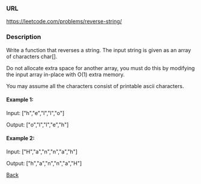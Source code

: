 ### URL

https://leetcode.com/problems/reverse-string/
### Description

Write a function that reverses a string. The input string is given as an array of characters char[].

Do not allocate extra space for another array, you must do this by modifying the input array in-place with O(1) extra memory.

You may assume all the characters consist of printable ascii characters.

 
#### Example 1:

Input: ["h","e","l","l","o"]

Output: ["o","l","l","e","h"]

#### Example 2:

Input: ["H","a","n","n","a","h"]

Output: ["h","a","n","n","a","H"]

[Back](readme.md)